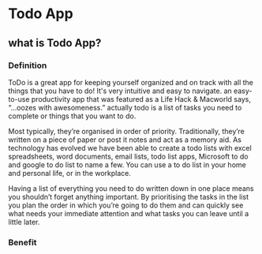 # Todo App

## what is Todo App? 

### Definition 

ToDo is a great app for keeping yourself organized and on track with all the things that you have to do! It's very intuitive and easy to navigate. an easy-to-use productivity app that was featured as a Life Hack & Macworld says, “…oozes with awesomeness.” actually todo is a list of tasks you need to complete or things that you want to do. 

Most typically, they’re organised in order of priority. Traditionally, they’re written on a piece of paper or post it notes and act as a memory aid. As technology has evolved we have been able to create a todo lists with excel spreadsheets, word documents, email lists, todo list apps, Microsoft to do and google to do list to name a few. You can use a to do list in your home and personal life, or in the workplace.

Having a list of everything you need to do written down in one place means you shouldn’t forget anything important. By prioritising the tasks in the list you plan the order in which you’re going to do them and can quickly see what needs your immediate attention and what tasks you can leave until a little later.

### Benefit 

